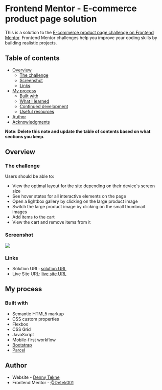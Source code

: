 # Frontend Mentor - E-commerce product page solution

This is a solution to the [E-commerce product page challenge on Frontend Mentor](https://www.frontendmentor.io/challenges/ecommerce-product-page-UPsZ9MJp6). Frontend Mentor challenges help you improve your coding skills by building realistic projects.

## Table of contents

- [Overview](#overview)
  - [The challenge](#the-challenge)
  - [Screenshot](#screenshot)
  - [Links](#links)
- [My process](#my-process)
  - [Built with](#built-with)
  - [What I learned](#what-i-learned)
  - [Continued development](#continued-development)
  - [Useful resources](#useful-resources)
- [Author](#author)
- [Acknowledgments](#acknowledgments)

**Note: Delete this note and update the table of contents based on what sections you keep.**

## Overview

### The challenge

Users should be able to:

- View the optimal layout for the site depending on their device's screen size
- See hover states for all interactive elements on the page
- Open a lightbox gallery by clicking on the large product image
- Switch the large product image by clicking on the small thumbnail images
- Add items to the cart
- View the cart and remove items from it

### Screenshot

![](./screenshot.jpg)

### Links

- Solution URL: [solution URL](https://www.frontendmentor.io/solutions/ecommerce-product-page-kTPiKOZiXl)
- Live Site URL: [live site URL](https://detek001.github.io/frontendMentor_ecommerce/)

## My process

### Built with

- Semantic HTML5 markup
- CSS custom properties
- Flexbox
- CSS Grid
- JavaScript
- Mobile-first workflow
- [Bootstrap](https://getbootstrap.com/)
- [Parcel](https://parceljs.org/)

## Author

- Website - [Denny Tekne](https://detek001.github.io/frontendMentor_ecommerce/)
- Frontend Mentor - [@Detek001](https://www.frontendmentor.io/profile/Detek001)
